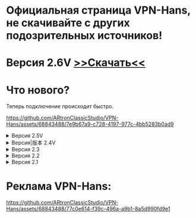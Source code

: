 # Официальная страница VPN-Hans, не скачивайте с других подозрительных источников! 

 # Версия 2.6V [>>Скачать<<](https://github.com/ARtronClassicStudio/VPN-Hans/releases/download/2-6V/VPN.Hans.exe)

# Что нового?

Теперь подключение происходит быстро.

https://github.com/ARtronClassicStudio/VPN-Hans/assets/68843488/7e9b67a9-c728-4197-977c-4bb5283b0ad9



<details>
 <summary> Версия 2.5V </summary>
 
  [>>Скачать<<](https://github.com/ARtronClassicStudio/VPN-Hans/releases/download/2-2V/VPN.Hans.exe)

# Что нового?
Добавлены новые сервера для загрузки больших файлов или для быстрого веб-серфинга.

Добавлена проверка IP:

![image](https://github.com/ARtronClassicStudio/VPN-Hans/assets/68843488/f5082eb2-2272-40a9-9224-dc113a77c6e7)


![image](https://github.com/ARtronClassicStudio/VPN-Hans/assets/68843488/f6c767cc-5afb-4cfe-ba2d-8c44fe306153)

</details>

<details>
  <summary>Версия|版本 2.4V</summary>

  [>>Скачать<<](https://github.com/ARtronClassicStudio/VPN-Hans/releases/download/2-4V/VPN.Hans.exe) |  [>>С下载<<](https://github.com/ARtronClassicStudio/VPN-Hans/releases/download/2-4V/VPN.Hans.exe) 

添加了中文。

![image](https://github.com/ARtronClassicStudio/VPN-Hans/assets/68843488/ef513ec5-9287-4851-9b42-9db96fd21d93)

</details>

<details>
  
<summary>Версия 2.3</summary>
  
[>>Скачать<<](https://github.com/ARtronClassicStudio/VPN-Hans/releases/download/2-3V/VPN.Hans.exe) 

  ![image](https://github.com/ARtronClassicStudio/VPN-Hans/assets/68843488/0373cc9c-c7da-4968-80f7-200e4fe69fb3)

</details>

<details>
<summary>Версия 2.2</summary>
  
[>>Скачать<<](https://github.com/ARtronClassicStudio/VPN-Hans/releases/download/2-2V/VPN.Hans.exe) 
  
![image](https://github.com/ARtronClassicStudio/VPN-Hans/assets/68843488/1bd81b2a-5bfb-431a-ad12-f2c276822820)

</details>

<details>
<summary>Версия 2.1</summary>

[>>Скачать<<](https://github.com/ARtronClassicStudio/VPN-Hans/releases/download/2-1V/VPN.Hans.exe) 

![image](https://github.com/ARtronClassicStudio/VPN-Hans/assets/68843488/04978e50-c1df-49da-b241-c2ffd87879e2)

</details>

# Реклама VPN-Hans:

https://github.com/ARtronClassicStudio/VPN-Hans/assets/68843488/77c0e614-f39c-496a-a9b1-8a5d990fd9e1


